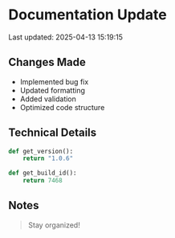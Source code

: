 # Documentation Update

Last updated: 2025-04-13 15:19:15

## Changes Made
- Implemented bug fix
- Updated formatting
- Added validation
- Optimized code structure

## Technical Details
```python
def get_version():
    return "1.0.6"

def get_build_id():
    return 7468
```

## Notes
> Stay organized!

